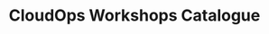 ---
title: CloudOps Workshops Catalogue
ExternalLink: https://cdn2.hubspot.net/hubfs/732832/EN_CloudOps_OP_Workshop%20Catalogue_02-2020.pdf
resources:
- name: "thumbnail"
  src: "workshops-catalogue.png"
---